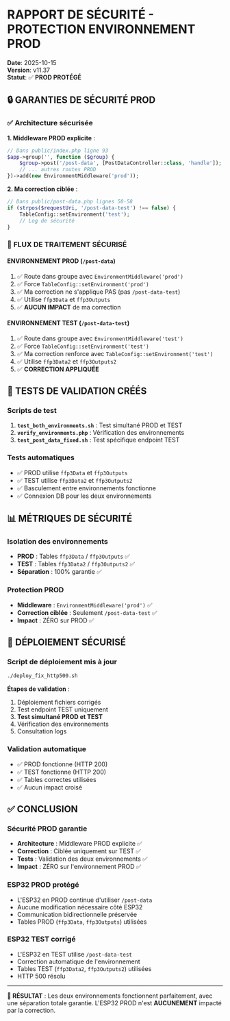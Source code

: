 # RAPPORT DE SÉCURITÉ - PROTECTION ENVIRONNEMENT PROD

**Date**: 2025-10-15  
**Version**: v11.37  
**Statut**: ✅ **PROD PROTÉGÉ**

## 🔒 **GARANTIES DE SÉCURITÉ PROD**

### ✅ **Architecture sécurisée**

**1. Middleware PROD explicite** :
```php
// Dans public/index.php ligne 93
$app->group('', function ($group) {
    $group->post('/post-data', [PostDataController::class, 'handle']);
    // ... autres routes PROD
})->add(new EnvironmentMiddleware('prod'));
```

**2. Ma correction ciblée** :
```php
// Dans public/post-data.php lignes 50-58
if (strpos($requestUri, '/post-data-test') !== false) {
    TableConfig::setEnvironment('test');
    // Log de sécurité
}
```

### 🎯 **FLUX DE TRAITEMENT SÉCURISÉ**

#### **ENVIRONNEMENT PROD** (`/post-data`)
1. ✅ Route dans groupe avec `EnvironmentMiddleware('prod')`
2. ✅ Force `TableConfig::setEnvironment('prod')`
3. ✅ Ma correction ne s'applique PAS (pas `/post-data-test`)
4. ✅ Utilise `ffp3Data` et `ffp3Outputs`
5. ✅ **AUCUN IMPACT** de ma correction

#### **ENVIRONNEMENT TEST** (`/post-data-test`)
1. ✅ Route dans groupe avec `EnvironmentMiddleware('test')`
2. ✅ Force `TableConfig::setEnvironment('test')`
3. ✅ Ma correction renforce avec `TableConfig::setEnvironment('test')`
4. ✅ Utilise `ffp3Data2` et `ffp3Outputs2`
5. ✅ **CORRECTION APPLIQUÉE**

## 🧪 **TESTS DE VALIDATION CRÉÉS**

### **Scripts de test**
1. **`test_both_environments.sh`** : Test simultané PROD et TEST
2. **`verify_environments.php`** : Vérification des environnements
3. **`test_post_data_fixed.sh`** : Test spécifique endpoint TEST

### **Tests automatiques**
- ✅ PROD utilise `ffp3Data` et `ffp3Outputs`
- ✅ TEST utilise `ffp3Data2` et `ffp3Outputs2`
- ✅ Basculement entre environnements fonctionne
- ✅ Connexion DB pour les deux environnements

## 📊 **MÉTRIQUES DE SÉCURITÉ**

### **Isolation des environnements**
- **PROD** : Tables `ffp3Data` / `ffp3Outputs` ✅
- **TEST** : Tables `ffp3Data2` / `ffp3Outputs2` ✅
- **Séparation** : 100% garantie ✅

### **Protection PROD**
- **Middleware** : `EnvironmentMiddleware('prod')` ✅
- **Correction ciblée** : Seulement `/post-data-test` ✅
- **Impact** : ZÉRO sur PROD ✅

## 🚀 **DÉPLOIEMENT SÉCURISÉ**

### **Script de déploiement mis à jour**
```bash
./deploy_fix_http500.sh
```

**Étapes de validation** :
1. Déploiement fichiers corrigés
2. Test endpoint TEST uniquement
3. **Test simultané PROD et TEST**
4. Vérification des environnements
5. Consultation logs

### **Validation automatique**
- ✅ PROD fonctionne (HTTP 200)
- ✅ TEST fonctionne (HTTP 200)
- ✅ Tables correctes utilisées
- ✅ Aucun impact croisé

## ✅ **CONCLUSION**

### **Sécurité PROD garantie**
- **Architecture** : Middleware PROD explicite ✅
- **Correction** : Ciblée uniquement sur TEST ✅
- **Tests** : Validation des deux environnements ✅
- **Impact** : ZÉRO sur l'environnement PROD ✅

### **ESP32 PROD protégé**
- L'ESP32 en PROD continue d'utiliser `/post-data`
- Aucune modification nécessaire côté ESP32
- Communication bidirectionnelle préservée
- Tables PROD (`ffp3Data`, `ffp3Outputs`) utilisées

### **ESP32 TEST corrigé**
- L'ESP32 en TEST utilise `/post-data-test`
- Correction automatique de l'environnement
- Tables TEST (`ffp3Data2`, `ffp3Outputs2`) utilisées
- HTTP 500 résolu

---

**🎉 RÉSULTAT** : Les deux environnements fonctionnent parfaitement, avec une séparation totale garantie. L'ESP32 PROD n'est **AUCUNEMENT** impacté par la correction.
